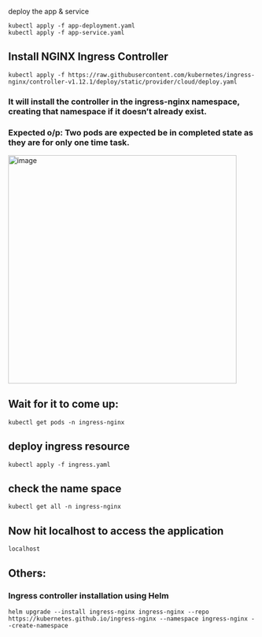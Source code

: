 deploy the app & service 
```
kubectl apply -f app-deployment.yaml
kubectl apply -f app-service.yaml
```

## Install NGINX Ingress Controller
```
kubectl apply -f https://raw.githubusercontent.com/kubernetes/ingress-nginx/controller-v1.12.1/deploy/static/provider/cloud/deploy.yaml
```

### It will install the controller in the ingress-nginx namespace, creating that namespace if it doesn’t already exist.

### Expected o/p: Two pods are expected be in completed state as they are for only one time task.

<img width="464" alt="image" src="https://github.com/user-attachments/assets/17c6e59a-67a8-42b0-918e-acb1c9d46739" />


## Wait for it to come up:
```
kubectl get pods -n ingress-nginx
```

## deploy ingress resource
```
kubectl apply -f ingress.yaml
```

## check the name space
```
kubectl get all -n ingress-nginx
```
## Now hit localhost to access the application
```
localhost
```

## Others:

### Ingress controller installation using Helm
```
helm upgrade --install ingress-nginx ingress-nginx --repo https://kubernetes.github.io/ingress-nginx --namespace ingress-nginx --create-namespace
```
